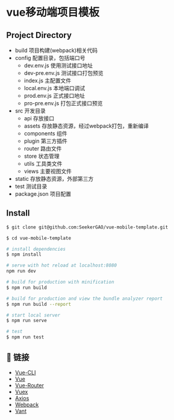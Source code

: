 # vue移动端项目模板

## Project Directory 
- build 项目构建(webpack)相关代码
- config 配置目录，包括端口号
  - dev.env.js 使用测试接口地址
  - dev-pre.env.js 测试接口打包预览
  - index.js 主配置文件
  - local.env.js 本地端口调试
  - prod.env.js 正式接口地址
  - pro-pre.env.js 打包正式接口预览
- src 开发目录
  - api 存放接口
  - assets 存放静态资源，经过webpack打包，重新编译
  - components 组件
  - plugin 第三方插件
  - router 路由文件
  - store 状态管理
  - utils 工具类文件
  - views 主要视图文件
- static 存放静态资源，外部第三方
- test 测试目录
- package.json 项目配置

## Install

``` bash
$ git clone git@github.com:SeekerGAO/vue-mobile-template.git

$ cd vue-mobile-template

# install dependencies
$ npm install 

# serve with hot reload at localhost:8080 
npm run dev

# build for production with minification
$ npm run build

# build for production and view the bundle analyzer report
$ npm run build --report

# start local server
$ npm run serve

# test
$ npm run test
```

## 🔗 链接
- [Vue-CLI](https://cli.vuejs.org/zh)
- [Vue](https://cn.vuejs.org/index.html)
- [Vue-Router](https://router.vuejs.org/zh)
- [Vuex](https://vuex.vuejs.org/zh/guide)
- [Axios](https://github.com/axios/axios)
- [Webpack](https://webpack.js.org)
- [Vant](https://youzan.github.io/vant/#/zh-CN/intro)
